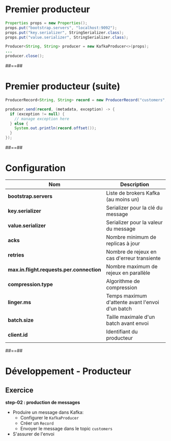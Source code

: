<!-- .slide: class="with-code" -->

# Premier producteur

```java
Properties props = new Properties();
props.put("bootstrap.servers", "localhost:9092");
props.put("key.serializer", StringSerializer.class);
props.put("value.serializer", StringSerializer.class);

Producer<String, String> producer = new KafkaProducer<>(props);
...
producer.close();
```

<!-- .element: class="big-code" -->

##==##
<!-- .slide: class="with-code" -->

# Premier producteur (suite)

```java
ProducerRecord<String, String> record = new ProducerRecord("customers", "1", "...");

producer.send(record, (metadata, exception) -> {
  if (exception != null) {
    // manage exception here
  } else {
    System.out.println(record.offset());
  }
});
```

<!-- .element: class="big-code" -->

##==##

# Configuration

| Nom | Description |
| --- | ----------- |
| **bootstrap.servers** | Liste de brokers Kafka (au moins un) |
| **key.serializer** | Serializer pour la clé du message |
| **value.serializer** | Serializer pour la valeur du message |
| **acks** | Nombre minimum de replicas à jour |
| **retries** | Nombre de rejeux en cas d'erreur transiente |
| **max.in.flight.requests.per.connection** | Nombre maximum de rejeux en parallèle |
| **compression.type** | Algorithme de compression |
| **linger.ms** | Temps maximum d'attente avant l'envoi d'un batch |
| **batch.size** | Taille maximale d'un batch avant envoi |
| **client.id** | Identifiant du producteur |

##==##
<!-- .slide: class="exercice" -->

# Développement - Producteur

## Exercice

**step-02 : production de messages**

* Produire un message dans Kafka:
  * Configurer le `KafkaProducer`
  * Créer un `Record`
  * Envoyer le message dans le topic `customers`
* S'assurer de l'envoi
